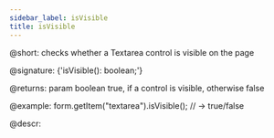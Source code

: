 ```yaml
---
sidebar_label: isVisible
title: isVisible
---          
```


@short: checks whether a Textarea control is visible on the page

@signature: {'isVisible(): boolean;'}

@returns:
param   boolean     true, if a control is visible, otherwise false

@example:
form.getItem("textarea").isVisible(); 
// -> true/false


@descr:
